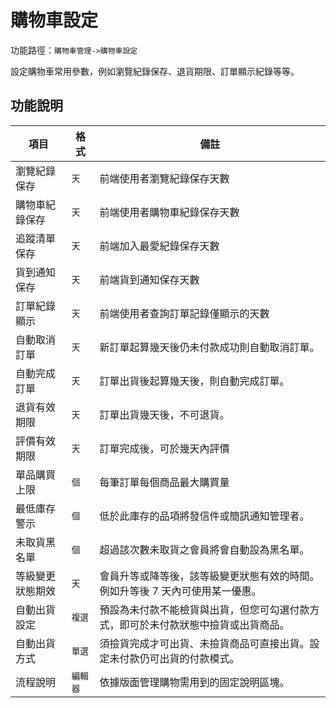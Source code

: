 # 購物車設定

功能路徑：`購物車管理->購物車設定`

設定購物車常用參數，例如瀏覽紀錄保存、退貨期限、訂單顯示紀錄等等。

## 功能說明 

| 項目 | 格式 | 備註 |
| --- | --- | --- |
| 瀏覽紀錄保存 | `天` | 前端使用者瀏覽紀錄保存天數 |
| 購物車紀錄保存 | `天` | 前端使用者購物車紀錄保存天數 |
| 追蹤清單保存 | `天` | 前端加入最愛紀錄保存天數 |
| 貨到通知保存 | `天` | 前端貨到通知保存天數 |
| 訂單紀錄顯示 | `天` | 前端使用者查詢訂單記錄僅顯示的天數 |
| 自動取消訂單 | `天` | 新訂單起算幾天後仍未付款成功則自動取消訂單。 |
| 自動完成訂單 | `天` | 訂單出貨後起算幾天後，則自動完成訂單。 |
| 退貨有效期限 | `天` | 訂單出貨幾天後，不可退貨。 |
| 評價有效期限 | `天` | 訂單完成後，可於幾天內評價 |
| 單品購買上限 | `個` | 每筆訂單每個商品最大購買量 |
| 最低庫存警示 | `個` | 低於此庫存的品項將發信件或簡訊通知管理者。 |
| 未取貨黑名單 | `個` | 超過該次數未取貨之會員將會自動設為黑名單。 |
| 等級變更狀態期效 | `天` | 會員升等或降等後，該等級變更狀態有效的時間。例如升等後 7 天內可使用某一優惠。 |
| 自動出貨設定 | `複選` | 預設為未付款不能檢貨與出貨，但您可勾選付款方式，即可於未付款狀態中撿貨或出貨商品。 |
| 自動出貨方式 | `單選` | 須撿貨完成才可出貨、未撿貨商品可直接出貨。設定未付款仍可出貨的付款模式。 |
| 流程說明 | `編輯器` | 依據版面管理購物需用到的固定說明區塊。 |
